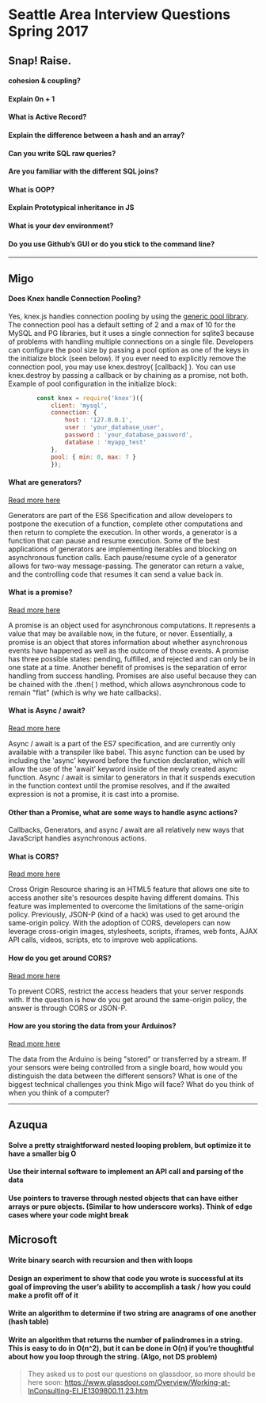 # Seattle Area Interview Questions Spring 2017

## Snap! Raise.
#### cohesion  & coupling?
#### Explain 0n + 1
#### What is Active Record?
#### Explain the difference between a hash and an array?
#### Can you write SQL raw queries?
#### Are you familiar with the different SQL joins?
#### What is OOP?
#### Explain Prototypical inheritance in JS
#### What is your dev environment?
#### Do you use Github’s GUI or do you stick to the command line?

---

## Migo

#### Does Knex handle Connection Pooling?

Yes, knex.js handles connection pooling by using the [generic pool library](https://github.com/coopernurse/node-pool). The connection pool has a default setting of  2 and a max of 10 for the MySQL and PG libraries, but it uses a single connection for sqlite3 because of problems with handling multiple connections on a single file. Developers can configure the pool size by passing a pool option as one of the keys in the initialize block (seen below). If you ever need to explicitly remove the connection pool, you may use knex.destroy( [callback] ). You can use knex.destroy by passing a callback or by chaining as a promise, not both.  
Example of pool configuration in the initialize block:
```JavaScript
		const knex = require('knex')({
			client: 'mysql',
			connection: {
				host : '127.0.0.1',
				user : 'your_database_user',
				password : 'your_database_password',
				database : 'myapp_test'
			},
			pool: { min: 0, max: 7 }
			});
```
#### What are generators?

[Read more here](https://github.com/rsstdd/learn_web_dev/blob/master/iterators_generators_asyncawait.md)

Generators are part of the ES6 Specification and allow developers to postpone the execution of a function, complete other computations and then return to complete the execution. In other words, a generator is a function that can pause and resume execution. Some of the best applications of generators are implementing iterables and blocking on asynchronous function calls. Each pause/resume cycle of a generator allows for two-way message-passing. The generator can return a value, and the controlling code that resumes it can send a value back in.
#### What is a promise?

[Read more here](https://github.com/rsstdd/learn_web_dev/blob/master/promise.md)

A promise is an object used for asynchronous computations. It represents a value that may be available now, in the future, or never. Essentially, a promise is an object that stores information about whether asynchronous events have happened as well as the outcome of those events. A promise has three possible states: pending, fulfilled, and rejected and can only be in one state at a time. Another benefit of promises is the separation of error handling from success handling. Promises are also useful because they can be chained with the .then( ) method, which allows asynchronous code to remain "flat" (which is why we hate callbacks).

#### What is Async / await?

[Read more here](https://github.com/rsstdd/learn_web_dev/blob/master/iterators_generators_asyncawait.md)

Async / await is a part of the ES7 specification, and are currently only available with a transpiler like babel.
This async function can be used by including the 'async' keyword before the function declaration, which will allow the use of the 'await' keyword inside of the newly created async function. Async / await is similar to generators in that it suspends execution in the function context until the promise resolves, and if the awaited expression is not a promise, it is cast into a promise.

#### Other than a Promise, what are some ways to handle async actions?

Callbacks, Generators, and async / await are all relatively new ways that JavaScript handles asynchronous actions.

#### What is CORS?

[Read more here](https://github.com/rsstdd/learn_web_dev/blob/master/node/cors.md)

Cross Origin Resource sharing is an HTML5 feature that allows one site to access another site's resources despite having different domains. This feature was implemented to overcome the limitations of the same-origin policy. Previously, JSON-P (kind of a hack) was used to get around the same-origin policy. With the adoption of CORS, developers can now leverage cross-origin images, stylesheets, scripts, iframes, web fonts, AJAX API calls, videos, scripts, etc to improve web applications.

#### __How do you get around CORS?__

[Read more here](https://github.com/rsstdd/learn_web_dev/blob/master/node/cors.md)

To prevent CORS, restrict the access headers that your server responds with. If the question is how do you get around the same-origin policy, the answer is through CORS or JSON-P.

#### __How are you storing the data from your Arduinos?__

[Read more here](https://github.com/rsstdd/learn_web_dev/blob/master/node/socketio.md)

The data from the Arduino is being "stored" or transferred by a stream.
If your sensors were being controlled from a single board, how would you distinguish the data between the different sensors?
What is one of the biggest technical challenges you think Migo will face?
What do you think of when you think of a computer?

---

## Azuqua

#### Solve a pretty straightforward nested looping problem, but optimize it to have a smaller big O

#### Use their internal software to implement an API call and parsing of the data

#### Use pointers to traverse through nested objects that can have either arrays or pure objects. (Similar to how underscore works). Think of edge cases where your code might break

## Microsoft

#### Write binary search with recursion and then with loops

#### Design an experiment to show that code you wrote is successful at its goal of improving the user’s ability to accomplish a task / how you could make a profit off of it

#### Write an algorithm to determine if two string are anagrams of one another (hash table)

#### Write an algorithm that returns the number of palindromes in a string. This is easy to do in O(n^2), but it can be done in O(n) if you’re thoughtful about how you loop through the string. (Algo, not DS problem)

>They asked us to post our questions on glassdoor, so more should be here soon: https://www.glassdoor.com/Overview/Working-at-InConsulting-EI_IE1309800.11,23.htm

